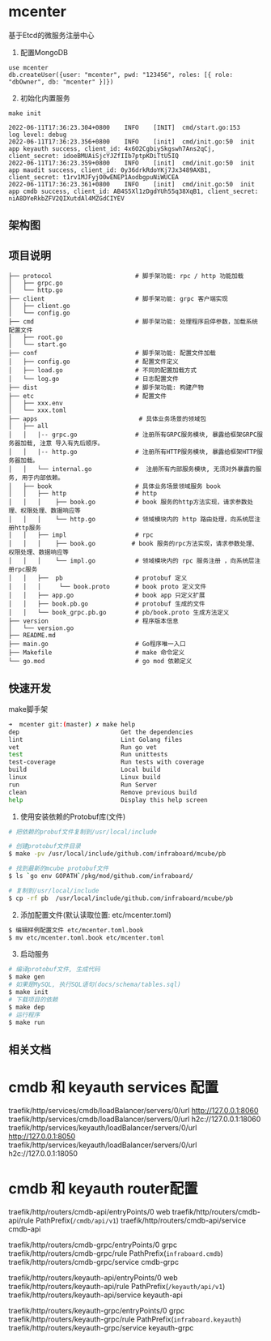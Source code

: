 # mcenter

基于Etcd的微服务注册中心

1. 配置MongoDB
```
use mcenter
db.createUser({user: "mcenter", pwd: "123456", roles: [{ role: "dbOwner", db: "mcenter" }]})
```

2. 初始化内置服务
```
make init

2022-06-11T17:36:23.304+0800    INFO    [INIT]  cmd/start.go:153        log level: debug
2022-06-11T17:36:23.356+0800    INFO    [init]  cmd/init.go:50  init app keyauth success, client_id: 4x6O2CgbiySkgswh7Ans2qCj, client_secret: idoeBMUAiSjcYJZfIIb7ptpKDiTtU5IQ
2022-06-11T17:36:23.359+0800    INFO    [init]  cmd/init.go:50  init app maudit success, client_id: 0y36drkRdoYKj7Jx3489AXB1, client_secret: t1rv1MJFyjO0wENEP1AodbgpuNiWUCEA
2022-06-11T17:36:23.361+0800    INFO    [init]  cmd/init.go:50  init app cmdb success, client_id: AB4S5Xl1zDgdYUh55q38XqB1, client_secret: niA8DYeRkbZFV2QIXutdAl4MZGdCIYEV
```

## 架构图



## 项目说明

```
├── protocol                       # 脚手架功能: rpc / http 功能加载
│   ├── grpc.go              
│   └── http.go    
├── client                         # 脚手架功能: grpc 客户端实现 
│   ├── client.go              
│   └── config.go    
├── cmd                            # 脚手架功能: 处理程序启停参数，加载系统配置文件
│   ├── root.go             
│   └── start.go                
├── conf                           # 脚手架功能: 配置文件加载
│   ├── config.go                  # 配置文件定义
│   ├── load.go                    # 不同的配置加载方式
│   └── log.go                     # 日志配置文件
├── dist                           # 脚手架功能: 构建产物
├── etc                            # 配置文件
│   ├── xxx.env
│   └── xxx.toml
├── apps                            # 具体业务场景的领域包
│   ├── all
│   │   |-- grpc.go                # 注册所有GRPC服务模块, 暴露给框架GRPC服务器加载, 注意 导入有先后顺序。  
│   │   |-- http.go                # 注册所有HTTP服务模块, 暴露给框架HTTP服务器加载。                    
│   │   └── internal.go            #  注册所有内部服务模块, 无须对外暴露的服务, 用于内部依赖。 
│   ├── book                       # 具体业务场景领域服务 book
│   │   ├── http                   # http 
│   │   │    ├── book.go           # book 服务的http方法实现，请求参数处理、权限处理、数据响应等 
│   │   │    └── http.go           # 领域模块内的 http 路由处理，向系统层注册http服务
│   │   ├── impl                   # rpc
│   │   │    ├── book.go          # book 服务的rpc方法实现，请求参数处理、权限处理、数据响应等 
│   │   │    └── impl.go           # 领域模块内的 rpc 服务注册 ，向系统层注册rpc服务
│   │   ├──  pb                    # protobuf 定义
│   │   │     └── book.proto       # book proto 定义文件
│   │   ├── app.go                 # book app 只定义扩展
│   │   ├── book.pb.go             # protobuf 生成的文件
│   │   └── book_grpc.pb.go        # pb/book.proto 生成方法定义
├── version                        # 程序版本信息
│   └── version.go                    
├── README.md                    
├── main.go                        # Go程序唯一入口
├── Makefile                       # make 命令定义
└── go.mod                         # go mod 依赖定义
```


## 快速开发
make脚手架
```sh
➜  mcenter git:(master) ✗ make help
dep                            Get the dependencies
lint                           Lint Golang files
vet                            Run go vet
test                           Run unittests
test-coverage                  Run tests with coverage
build                          Local build
linux                          Linux build
run                            Run Server
clean                          Remove previous build
help                           Display this help screen
```

1. 使用安装依赖的Protobuf库(文件)
```sh
# 把依赖的probuf文件复制到/usr/local/include

# 创建protobuf文件目录
$ make -pv /usr/local/include/github.com/infraboard/mcube/pb

# 找到最新的mcube protobuf文件
$ ls `go env GOPATH`/pkg/mod/github.com/infraboard/

# 复制到/usr/local/include
$ cp -rf pb  /usr/local/include/github.com/infraboard/mcube/pb
```

2. 添加配置文件(默认读取位置: etc/mcenter.toml)
```sh
$ 编辑样例配置文件 etc/mcenter.toml.book
$ mv etc/mcenter.toml.book etc/mcenter.toml
```

3. 启动服务
```sh
# 编译protobuf文件, 生成代码
$ make gen
# 如果是MySQL, 执行SQL语句(docs/schema/tables.sql)
$ make init
# 下载项目的依赖
$ make dep
# 运行程序
$ make run
```

## 相关文档

# cmdb 和 keyauth services 配置
traefik/http/services/cmdb/loadBalancer/servers/0/url	http://127.0.0.1:8060
traefik/http/services/cmdb/loadBalancer/servers/0/url	h2c://127.0.0.1:18060
traefik/http/services/keyauth/loadBalancer/servers/0/url	http://127.0.0.1:8050
traefik/http/services/keyauth/loadBalancer/servers/0/url	h2c://127.0.0.1:18050

# cmdb 和 keyauth router配置
traefik/http/routers/cmdb-api/entryPoints/0	web
traefik/http/routers/cmdb-api/rule	PathPrefix(`/cmdb/api/v1`)
traefik/http/routers/cmdb-api/service cmdb-api

traefik/http/routers/cmdb-grpc/entryPoints/0 grpc
traefik/http/routers/cmdb-grpc/rule PathPrefix(`infraboard.cmdb`)
traefik/http/routers/cmdb-grpc/service cmdb-grpc

traefik/http/routers/keyauth-api/entryPoints/0 web
traefik/http/routers/keyauth-api/rule	PathPrefix(`/keyauth/api/v1`)
traefik/http/routers/keyauth-api/service keyauth-api

traefik/http/routers/keyauth-grpc/entryPoints/0 grpc
traefik/http/routers/keyauth-grpc/rule PathPrefix(`infraboard.keyauth`)
traefik/http/routers/keyauth-grpc/service keyauth-grpc